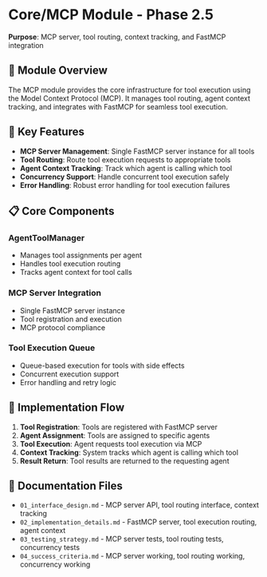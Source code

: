 # Core/MCP Module - Phase 2.5

**Purpose**: MCP server, tool routing, context tracking, and FastMCP integration

## 🎯 **Module Overview**

The MCP module provides the core infrastructure for tool execution using the Model Context Protocol (MCP). It manages tool routing, agent context tracking, and integrates with FastMCP for seamless tool execution.

## 🔧 **Key Features**

- **MCP Server Management**: Single FastMCP server instance for all tools
- **Tool Routing**: Route tool execution requests to appropriate tools
- **Agent Context Tracking**: Track which agent is calling which tool
- **Concurrency Support**: Handle concurrent tool execution safely
- **Error Handling**: Robust error handling for tool execution failures

## 📋 **Core Components**

### **AgentToolManager**
- Manages tool assignments per agent
- Handles tool execution routing
- Tracks agent context for tool calls

### **MCP Server Integration**
- Single FastMCP server instance
- Tool registration and execution
- MCP protocol compliance

### **Tool Execution Queue**
- Queue-based execution for tools with side effects
- Concurrent execution support
- Error handling and retry logic

## 🔄 **Implementation Flow**

1. **Tool Registration**: Tools are registered with FastMCP server
2. **Agent Assignment**: Tools are assigned to specific agents
3. **Tool Execution**: Agent requests tool execution via MCP
4. **Context Tracking**: System tracks which agent is calling which tool
5. **Result Return**: Tool results are returned to the requesting agent

## 📁 **Documentation Files**

- `01_interface_design.md` - MCP server API, tool routing interface, context tracking
- `02_implementation_details.md` - FastMCP server, tool execution routing, agent context
- `03_testing_strategy.md` - MCP server tests, tool routing tests, concurrency tests
- `04_success_criteria.md` - MCP server working, tool routing working, concurrency working
